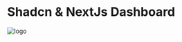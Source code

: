 # Shadcn & NextJs Dashboard

![logo](https://miro.medium.com/v2/resize:fit:1400/1*RUYZmC3oVSR50C80qSMhZw.jpeg)
